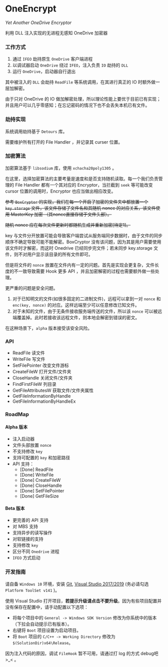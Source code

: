 # OneEncrypt

*Yet Another OneDrive Encryptor*

利用 DLL 注入实现的无进程无感知 OneDrive 加密器

### 工作方式

1. 通过 `IFEO` 劫持原生 `OneDrive` 客户端进程
2. 以调试器启动 `OneDrive` 绕过 `IFEO`，注入负责 `IO` 劫持的 `DLL`
3. 运行 `OneDrive`，启动器自行退出

其中被注入的 `DLL` 会劫持 `ReadFile` 等系统调用，在其进行真正的 IO 时额外做一层加解密。

由于只对 OneDrive 的 IO 做加解密处理，所以理论性能上要优于目前已有实现；并且用户可以几乎零感知；在忘记密码的情况下也不会丢失本机已有文件。



### 劫持实现

系统调用劫持基于 `Detours` 库。

需要维护所有打开的 File Handler ，并记录其 curser 位置。



### 加密算法

加密算法基于 `libsodium` 库，使用 `xchacha20poly1305` 。

在这里，选择加密算法的主要考量是速度和是否支持随机读取。每一个我们负责管理的 File Handler 都有一个其对应的 Encryptor，当拦截到 `seek` 等可能改变 cursor 位置的调用时，Encryptor 也应当做出相应改变。

~~参考 `BoxCryptor` 的实现，我们在每一个开启了加密的文件夹中都放置一个 `key.storage` 文件，该文件存储了文件名和其随机 nonce 的对应关系，该文件使用 MasterKey 加密 （其nonce直接存储于文件头部）。~~

~~随机 nonce 应在每次文件更新时都随机生成并重新加密[待定1]。~~

key 与文件分开放置可能会导致客户端尝试从服务端同步数据时，由于文件的同步顺序不确定导致可能不能解密。BoxCryptor 没有该问题，因为其是用户需要使用该文件时才解密，而这时 Onedrive 已经同步完文件；若未同步 key.storage 文件，则不对用户显示该目录的所有文件即可。

但是将文件的 `nonce` 放置在文件内有一定的问题。首先是实现会更复杂，文件长度的不一致导致需要 Hook 更多 API ，并且加密解密的过程也需要额外做一些处理。

更严重的问题是安全问题。

1. 对于已知明文的文件(如很多固定的二进制文件)，远程可以拿到一对 `nonce` 和 `enc(key, nonce)` 的对应。这样远端至少可以任意修改已知文件。
2. 对于未知的文件，由于无条件接收服务端传送的文件，所以该 `nonce` 可以被远端覆盖掉。此时若接收该远程文件，则本地会解密到错误的密文。

在这种场景下，`alpha` 版本接受该安全风险。



### API

- ReadFile 读文件
- WriteFile 写文件
- SetFilePointer 改变文件游标
- CreateFileW 打开文件/文件夹
- CloseHandle 关闭文件/文件夹
- FindFirstFileW 列目录
- GetFileAttributesW 获取文件/文件夹属性
- GetFileInformationByHandle 
- GetFileInformationByHandleEx



### RoadMap

#### Alpha 版本

- 注入启动器
- 文件头部放置 `nonce` 
- 不支持修改 `key`
- 支持可配置的 `key` 和加密路径
- API 支持：
  - [Done] ReadFile
  - [Done] WriteFile
  - [Done] CreateFileW
  - [Done] CloseHandle
  - [Done] SetFilePointer
  - [Done] GetFileSize

#### Beta 版本

- 更完善的 API 支持
- 对 MBS 支持
- 支持异步的读写操作
- 对软链接的支持
- 支持修改 `key`
- 区分不同 `Onedrive` 进程
- `IFEO` 方式启动



### 开发指南

请自备 `Windows 10` 环境，安装 [Git](https://git-scm.com/download/win), [Visual Studio 2017/2019](https://visualstudio.microsoft.com/) (务必请勾选 `Platform ToolSet v141` )。

使用 Visual Studio 打开项目，**若提示升级请点击不要升级**。因为有些项目配置并没有保存在配置中，请手动配置以下选项：

- 将每个项目中的 `General -> Windows SDK Version` 修改为你系统中的版本（下拉会自动提示已有版本）。
- 右键将 `Boot` 项目设置为启动项目。
- 将 `Boot` 项目的 `C/C++ -> Working Directory` 修改为 `$(SolutionDir)x64\Release`。

因为注入代码的原因，调试 `FileHook` 暂不可用，请通过打 log 的方式 debug吧 >_< 。 

